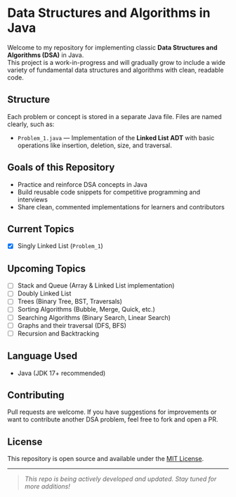 #  Data Structures and Algorithms in Java

Welcome to my repository for implementing classic **Data Structures and Algorithms (DSA)** in Java.  
This project is a work-in-progress and will gradually grow to include a wide variety of fundamental data structures and algorithms with clean, readable code.

##  Structure

Each problem or concept is stored in a separate Java file. Files are named clearly, such as:

- `Problem_1.java` — Implementation of the **Linked List ADT** with basic operations like insertion, deletion, size, and traversal.

##  Goals of this Repository

- Practice and reinforce DSA concepts in Java
- Build reusable code snippets for competitive programming and interviews
- Share clean, commented implementations for learners and contributors

##  Current Topics

- [x] Singly Linked List (`Problem_1`)

##  Upcoming Topics

- [ ] Stack and Queue (Array & Linked List implementation)
- [ ] Doubly Linked List
- [ ] Trees (Binary Tree, BST, Traversals)
- [ ] Sorting Algorithms (Bubble, Merge, Quick, etc.)
- [ ] Searching Algorithms (Binary Search, Linear Search)
- [ ] Graphs and their traversal (DFS, BFS)
- [ ] Recursion and Backtracking

##  Language Used

- Java (JDK 17+ recommended)

##  Contributing

Pull requests are welcome. If you have suggestions for improvements or want to contribute another DSA problem, feel free to fork and open a PR.

##  License

This repository is open source and available under the [MIT License](LICENSE).

---

> _This repo is being actively developed and updated. Stay tuned for more additions!_

